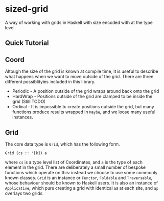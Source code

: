 sized-grid
===========

A way of working with grids in Haskell with size encoded with at the type level.

Quick Tutorial
-------------

Coord
--------

Altough the size of the grid is known at compile time, it is useful to describe what happens when we want to move outside of the grid. There are three different possiblityies included in this library.

* Periodic - A position outside of the grid wraps around back onto the grid
* HardWrap - Positions outside of the grid are clamped to be inside the grid (Still TODO)
* Ordinal - It is impossible to create positions outside the grid, but many functions produce results wrapped in `Maybe`, and we loose many useful instances.

Grid
-----

The core data type is `Grid`, which has the following form.

```
Grid (cs :: '[k]) a
```

where `cs` is a type level list of Coordinates, and `a` is the type of each element in the grid. There are deliberately a small number of bespoke functions which operate on this: instead we choose to use some commonly known classes. `Grid` is an instance or `Functor`, `Foldable` and  `Traversable`, whose behaviour should be known to Haskell users. It is also an instance of `Applicative`, which pure creating a grid with identical `a`s at each site, and `ap` overlays two grids.
